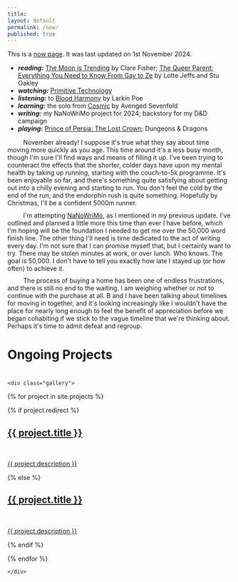 ```yaml
---
title:
layout: default
permalink: /now/
published: true
---
```


This is a <a href="https://nownownow.com/about">now page</a>. It was last updated on 1st November 2024.

<p style="margin-top: 0.15em; margin-bottom: 0.15em">
	<ul>
		<li><strong><em>reading:</em></strong> <a href="https://www.saltpublishing.com/products/the-moon-is-trending-9781784632878">The Moon is Trending</a> by Clare Fisher; <a href="https://gayprideshop.co.uk/products/the-queer-parent-everything-you-need-to-know-from-gay-to-ze-book">The Queer Parent: Everything You Need to Know From Gay to Ze</a> by Lotte Jeffs and Stu Oakley</li>
		<li><strong><em>watching:</em></strong> <a href="https://www.youtube.com/@primitivetechnology9550">Primitive Technology</a></li>
		<li><strong><em>listening:</em></strong> to <a href="https://en.wikipedia.org/wiki/Blood_Harmony_(album)">Blood Harmony</a> by Larkin Poe</li>
		<li><strong><em>learning:</em></strong> the solo from <a href="https://youtu.be/NxFE5YOErcg?feature=shared&t=87">Cosmic</a> by Avenged Sevenfold</li>
		<li><strong><em>writing:</em></strong> my NaNoWriMo project for 2024; backstory for my D&D campaign</li>
		<li><strong><em>playing:</em></strong> <a href="https://www.youtube.com/watch?v=I-ra1bksSzs">Prince of Persia: The Lost Crown</a>; Dungeons & Dragons </li>
	</ul>
</p>

<p style="margin-top: 0.15em; margin-bottom: 0.75em; text-indent: 4ch;">
	November already! I suppose it's true what they say about time moving more quickly as you age. This time around it's a less busy month, though I'm sure I'll find ways and means of filling it up. I've been trying to counteract the effects that the shorter, colder days have upon my mental health by taking up running, starting with the couch-to-5k programme. It's been enjoyable so far, and there's something quite satisfying about getting out into a chilly evening and starting to run. You don't feel the cold by the end of the run, and the endorphin rush is quite something. Hopefully by Christmas, I'll be a confident 5000m runner.
</p>
<p style="margin-top: 0.15em; margin-bottom: 0.75em; text-indent: 4ch;">
	I'm attempting <a href="https://nanowrimo.org/participants/eibhei">NaNoWriMo</a>, as I mentioned in my previous update. I've outlined and planned a little more this time than ever I have before, which I'm hoping will be the foundation I needed to get me over the 50,000 word finish line. The other thing I'll need is time dedicated to the act of writing every day. I'm not sure that I can promise myself that, but I certainly want to try. There may be stolen minutes at work, or over lunch. Who knows. The goal is 50,000. I don't have to tell you exactly how late I stayed up (or how often) to achieve it.
</p>
<p style="margin-top: 0.15em; text-indent: 4ch;">
	The process of buying a home has been one of endless frustrations, and there is still no end to the waiting. I am weighing whether or not to continue with the purchase at all. B and I have been talking about timelines for moving in together, and it's looking increasingly like I wouldn't have the place for nearly long enough to feel the benefit of appreciation before we began cohabiting if we stick to the vague timeline that we're thinking about. Perhaps it's time to admit defeat and regroup.
</p>

<h1>Ongoing Projects</h1>
<div class="ProjectContainer" style="padding-top: 0.5em">

	<div class="gallery">


  {% for project in site.projects %}

  {% if project.redirect %}
  <div class="projectTile">
          <a href="{{ project.redirect }}" target="_blank">
          <span>
              <h2>{{ project.title }}</h2>
              <br/>
              <p>{{ project.description }}</p>
          </span>
          </a>
  </div>

  {% else %}

  <div class="projectTile">
          <a href="{{ project.url | prepend: site.baseurl | prepend: site.url }}">
          <span>
              <h2>{{ project.title }}</h2>
              <br/>
              <p>{{ project.description }}</p>
          </span>
          </a>
  </div>

  {% endif %}

  {% endfor %}

	</div>

</div>
